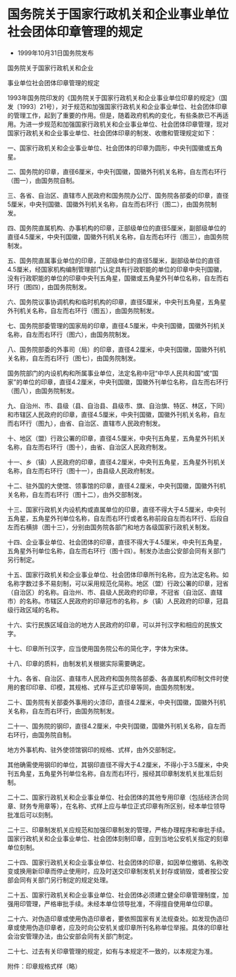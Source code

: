 # 国务院关于国家行政机关和企业事业单位社会团体印章管理的规定

- 1999年10月31日国务院发布

<!-- INFO END -->

国务院关于国家行政机关和企业

事业单位社会团体印章管理的规定

1993年国务院印发的《国务院关于国家行政机关和企业事业单位印章的规定》（国发〔1993〕21号），对于规范和加强国家行政机关和企业事业单位、社会团体印章的管理工作，起到了重要的作用。但是，随着政府机构的变化，有些条款已不再适用。为进一步规范和加强国家行政机关和企业事业单位、社会团体印章管理，现对国家行政机关和企业事业单位、社会团体印章的制发、收缴和管理规定如下：

一、国家行政机关和企业事业单位、社会团体的印章为圆形，中央刊国徽或五角星。

二、国务院的印章，直径6厘米，中央刊国徽，国徽外刊机关名称，自左而右环行（图一），由国务院自制。

三、各省、自治区、直辖市人民政府和国务院办公厅、国务院各部委的印章，直径5厘米，中央刊国徽、国徽外刊机关名称，自左而右环行（图二），由国务院制发。

四、国务院直属机构、办事机构的印章，正部级单位的直径5厘米，副部级单位的直径4.5厘米，中央刊国徽，国徽外刊机关名称，自左而右环行（图三），由国务院制发。

五、国务院直属事业单位的印章，正部级单位的直径5厘米，副部级单位的直径4.5厘米，经国家机构编制管理部门认定具有行政职能的单位的印章中央刊国徽，没有行政职能的单位的印章中央刊五角星，国徽或五角星外刊单位名称，自左而右环行（图四），由国务院制发。

六、国务院议事协调机构和临时机构的印章，直径5厘米，中央刊五角星，五角星外刊机关名称，自左而右环行（图五），由国务院制发。

七、国务院部委管理的国家局的印章，直径4.5厘米，中央刊国徽，国徽外刊机关名称，自左而右环行（图六），由国务院制发。

八、国务院部委的外事司（局）的印章，直径4.2厘米，中央刊国徽，国徽外刊机关名称，自左而右环行（图七），由国务院制发。

国务院部门的内设机构和所属事业单位，法定名称中冠“中华人民共和国”或“国家”的单位的印章，直径4.2厘米，中央刊国徽，国徽外刊单位名称，自左而右环行（图八），由国务院制发。

九、自治州、市、县级（县、自治县、县级市、旗、自治旗、特区、林区，下同）和市辖区人民政府的印章，直径4.5厘米，中央刊国徽，国徽外刊机关名称，自左而右环行（图九），由省、自治区、直辖市人民政府制发。

十、地区（盟）行政公署的印章，直径4.5厘米，中央刊五角星，五角星外刊机关名称，自左而右环行（图十），由省、自治区人民政府制发。

十一、乡（镇）人民政府的印章，直径4.2厘米，中央刊五角星，五角星外刊机关名称，自左而右环行（图十一），由县级人民政府制发。

十二、驻外国的大使馆、领事馆的印章，直径4.2厘米，中央刊国徽，国徽外刊机关名称，自左而右环行（图十二），由外交部制发。

十三、国家行政机关内设机构或直属单位的印章，直径不得大于4.5厘米，中央刊五角星，五角星外刊单位名称，自左而右环行或者名称前段自左而右环行、后段自左而右横排（图十三），分别由国务院各部门和地方各级国家行政机关制发。

十四、企业事业单位、社会团体的印章，直径不得大于4.5厘米，中央刊五角星，五角星外刊单位名称，自左而右环行（图十四）。制发办法由公安部会同有关部门另行制定。

十五、国家行政机关和企业事业单位、社会团体印章所刊名称，应为法定名称。如名称字数过多不易刻制，可以采用规范化简称。地区（盟）行政公署的印章，冠省（自治区）的名称。自治州、市、县级人民政府的印章，不冠省（自治区、直辖市）的名称。市辖区人民政府的印章冠市的名称，乡（镇）人民政府的印章，冠县级行政区域的名称。

十六、实行民族区域自治的地方人民政府的印章，可以并刊汉字和相应的民族文字。

十七、印章所刊汉字，应当使用国务院公布的简化字，字体为宋体。

十八、印章的质料，由制发机关根据实际需要确定。

十九、各省、自治区、直辖市人民政府和国务院各部委、各直属机构印制文件时使用的套印印章、印模，其规格、式样与正式印章等同，由国务院制发。

二十、国务院有关部委外事用的火漆印，直径4.2厘米，中央刊国徽，国徽外刊机关名称，自左而右环行，由国务院制发。

二十一、国务院的钢印，直径4.2厘米，中央刊国徽，国徽外刊机关名称，自左而右环行，由国务院自制。

地方外事机构、驻外使领馆钢印的规格、式样，由外交部制定。

其他确需使用钢印的单位，其钢印直径不得大于4.2厘米，不得小于3.5厘米，中央刊五角星，五角星外刊单位名称，自左而右环行，报经其印章制发机关批准后刻制。

二十二、国家行政机关和企业事业单位、社会团体的其他专用印章（包括经济合同章、财务专用章等），在名称、式样上应与单位正式印章有所区别，经本单位领导批准后可以刻制。

二十三、印章制发机关应规范和加强印章制发的管理，严格办理程序和审批手续。国家行政机关和企业事业单位、社会团体刻制印章，应到当地公安机关指定的刻章单位刻制。

二十四、国家行政机关和企业事业单位、社会团体的印章，如因单位撤销、名称改变或换用新印章而停止使用时，应及时送交印章制发机关封存或销毁，或者按公安部会同有关部门另行制定的规定处理。

二十五、国家行政机关和企业事业单位、社会团体必须建立健全印章管理制度，加强用印管理，严格审批手续。未经本单位领导批准，不得擅自使用单位印章。

二十六、对伪造印章或使用伪造印章者，要依照国家有关法规查处。如发现伪造印章或使用伪造印章者，应及时向公安机关或印章所刊名称单位举报。具体的印章社会治安管理办法，由公安部会同有关部门制定。

二十七、过去有关印章管理的规定，如有与本规定不一致的，以本规定为准。

附件：印章规格式样（略）
